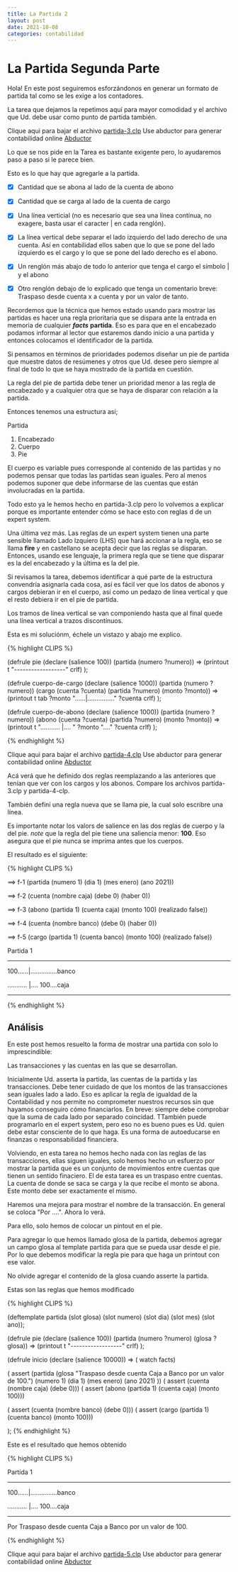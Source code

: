 ```yaml
---
title: La Partida 2
layout: post
date: 2021-10-08
categories: contabilidad
---
```


# La Partida Segunda Parte

Hola! En este post seguiremos esforzándonos en generar un formato de partida tal como se les exige a los contadores.


La tarea que dejamos la repetimos aquí para mayor comodidad y el archivo que Ud. debe usar como punto de partida también.


Clique aqui para bajar el archivo [partida-3.clp](/partida-3.clp)
Use abductor para generar contabilidad online [Abductor](http://abductor.necios.cl/)


Lo que se nos pide en la Tarea es bastante exigente pero, lo ayudaremos paso a paso si le parece bien.

Esto es lo que hay que agregarle a la partida.

- [x] Cantidad que se abona al lado de la cuenta de abono
- [x] Cantidad que se carga al lado de la cuenta de cargo
- [x] Una línea verticial (no es necesario que sea una línea contínua, no exagere, basta usar el caracter \| en cada renglón).
- [x] La línea vertical debe separar el lado izquierdo del lado derecho de una cuenta. Así en contabilidad ellos saben que lo que se pone del lado izquierdo es el cargo y lo que se pone del lado derecho es el abono.
- [x] Un renglón más abajo de todo lo anterior que tenga el cargo el símbolo \| y el abono
- [x] Otro renglón debajo de lo explicado que tenga un comentario breve: Traspaso desde cuenta x a cuenta y por un valor de tanto. 


Recordemos que la técnica que hemos estado usando para mostrar las partidas es hacer una regla prioritaria que se dispara ante la entrada en memoria de cualquier ***facts*** **partida**. Eso es para que en el encabezado podamos informar al lector que estaremos dando inicio a una partida y entonces colocamos el identificador de la partida.

Si pensamos en términos de prioridades podemos diseñar un pie de partida que muestre datos de resúmenes y otros que Ud. desee pero siempre al final de todo lo que se haya mostrado de la partida en cuestión.

La regla del pie de partida debe tener un prioridad menor a las regla de encabezado y a cualquier otra que se haya de disparar con relación a la partida.


Entonces tenemos una estructura así;

Partida
1. Encabezado
2. Cuerpo
3. Pie


El cuerpo es variable pues corresponde al contenido de las partidas y no podemos pensar que todas las partidas sean iguales. Pero al menos podemos suponer que debe informarse de las cuentas que están involucradas en la partida.

Todo esto ya le hemos hecho en partida-3.clp pero lo volvemos a explicar porque es importante entender cómo se hace esto con reglas d de un expert system.

Una última vez más. Las reglas de un expert system tienen una parte sensible llamado Lado Izquiero (LHS) que hará accionar a la regla, eso se llama **fire** y en castellano se acepta decir que las reglas se disparan. Entonces, usando ese lenguaje, la primera regla que se tiene que disparar es la del encabezado y la última es la del pie.


Si revisamos la tarea, debemos identificar a qué parte de la estructura convendría asignarla cada cosa, así es fácil ver que los datos de abonos y cargos debieran ir en el cuerpo, así como un pedazo de línea vertical y que el resto debiera ir en el pie de partida. 

Los tramos de línea vertical se van componiendo hasta que al final quede una línea vertical a trazos discontínuos.


Esta es mi soluciónm, échele un vistazo y abajo me explico.

{% highlight CLIPS %}

(defrule pie
  (declare (salience 100))
  (partida (numero ?numero))
  =>
  (printout t "------------------" crlf)
);


(defrule cuerpo-de-cargo
  (declare (salience 1000))
  (partida (numero ?numero))
  (cargo (cuenta ?cuenta) (partida ?numero) (monto ?monto))
  =>
  (printout t tab ?monto "......|..............." ?cuenta crlf)
);


(defrule cuerpo-de-abono
  (declare (salience 1000))
  (partida (numero ?numero))
  (abono (cuenta ?cuenta) (partida ?numero) (monto ?monto))
  =>
  (printout t "........... |.... " ?monto "...." ?cuenta crlf)
);

{% endhighlight %}


Clique aqui para bajar el archivo [partida-4.clp](/partida-4.clp)
Use abductor para generar contabilidad online [Abductor](http://abductor.necios.cl/)


Acá verá que he definido dos reglas reemplazando a las anteriores que tenían que ver con los cargos y los abonos. Compare los archivos partida-3.clp y partida-4-clp.

También definí una regla nueva que se llama pie, la cual solo escribre una línea. 

Es importante notar los valors de salience en las dos reglas de cuerpo y la del pie. _note_ que la regla del pie tiene una saliencia menor: **100**. Eso asegura que el pie nunca se imprima antes que los cuerpos.


El resultado es el siguiente:


{% highlight CLIPS %}

 ==> f-1 (partida (numero 1) (dia 1) (mes enero) (ano 2021))

==> f-2 (cuenta (nombre caja) (debe 0) (haber 0))

==> f-3 (abono (partida 1) (cuenta caja) (monto 100) (realizado false))

==> f-4 (cuenta (nombre banco) (debe 0) (haber 0))

==> f-5 (cargo (partida 1) (cuenta banco) (monto 100) (realizado false))

Partida 1

------------------

100......|...............banco

........... |.... 100....caja

------------------ 
{% endhighlight %}

## Análisis

En este post hemos resuelto la forma de mostrar una partida con solo lo imprescindible:

Las transacciones y las cuentas en las que se desarrollan.

Inicialmente Ud. asserta la partida, las cuentas de la partida y las transacciones. Debe tener cuidado de que los montos de las transacciones sean iguales lado a lado. Eso es aplicar la regla de igualdad de la Contabilidad y nos permite no comprometer nuestros recursos sin que hayamos conseguiro cómo financiarlos. En breve: siempre debe comprobar que la suma de cada lado por separado coincidad. TTambién puede programarlo en el expert system, pero eso no es bueno pues es Ud. quien debe estar consciente de lo que haga. Es una forma de autoeducarse en finanzas o responsabilidad financiera.


Volviendo, en esta tarea no hemos hecho nada con las reglas de las transacciones, ellas siguen iguales, solo hemos hecho un esfuerzo  por mostrar la partida que es un conjunto de movimientos entre cuentas que tienen un sentido finaciero. El de esta tarea es un traspaso entre cuentas. La cuenta de donde se saca se carga y la que recibe el monto se abona. Este monto debe ser exactamente el mismo. 


Haremos una mejora para mostrar el nombre de la transacción. En general se coloca "Por ....". Ahora lo verá.

Para ello, solo hemos de colocar un pintout en el pie.

Para agregar lo que hemos llamado glosa de la partida, debemos agregar un campo glosa al template partida para que se pueda usar desde el pie. Por lo que debemos modificar la regla pie para que haga un printout con ese valor. 

No olvide agregar el contenido de la glosa cuando asserte la partida.

Estas son las reglas que hemos modificado

{% highlight CLIPS %}

(deftemplate partida
   (slot glosa)
   (slot numero)
   (slot dia)
   (slot mes)
   (slot ano));


(defrule pie
  (declare (salience 100))
  (partida (numero ?numero) (glosa ?glosa))
  =>
  (printout t "------------------" crlf)
);


(defrule inicio
  (declare (salience 10000))
  =>
  ( watch facts)

  ( assert (partida  (glosa "Traspaso desde cuenta Caja a Banco por un valor de 100.")  (numero 1) (dia 1) (mes enero) (ano 2021) ))
  ( assert (cuenta (nombre caja) (debe 0)))
  ( assert (abono (partida 1) (cuenta caja) (monto 100)))

  ( assert (cuenta (nombre banco) (debe 0)))
  ( assert (cargo (partida 1) (cuenta banco) (monto 100)))

);
{% endhighlight %}



Este es el resultado que hemos obtenido

{% highlight CLIPS %}

 Partida 1

------------------

100......|...............banco

........... |.... 100....caja

------------------

Por Traspaso desde cuenta Caja a Banco por un valor de 100. 

{% endhighlight %}

Clique aqui para bajar el archivo [partida-5.clp](/partida-5.clp)
Use abductor para generar contabilidad online [Abductor](http://abductor.necios.cl/)







 
